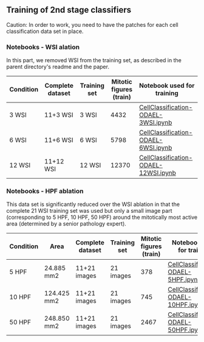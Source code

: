 ## Training of 2nd stage classifiers

Caution: In order to work, you need to have the patches for each cell classification data set in place.

### Notebooks - WSI alation

In this part, we removed WSI from the training set, as described in the parent directory's readme and the paper.

|Condition|Complete dataset|Training set|Mitotic figures (train)|Notebook used for training|
|---|---|---|---|---|
|3 WSI|11+3 WSI|3 WSI|4432|[CellClassification-ODAEL-3WSI.ipynb](CellClassification-ODAEL-3WSI.ipynb)|
|6 WSI|11+6 WSI|6 WSI|5798|[CellClassification-ODAEL-6WSI.ipynb](CellClassification-ODAEL-6WSI.ipynb)|
|12 WSI|11+12 WSI|12 WSI|12370|[CellClassification-ODAEL-12WSI.ipynb](CellClassification-ODAEL-12WSI.ipynb)|

### Notebooks - HPF ablation

This data set is significantly reduced over the WSI ablation in that the complete 21 WSI training set was used but only a 
small image part (corresponding to 5 HPF, 10 HPF, 50 HPF) around the mitotically most active area (determined by a senior 
pathology expert).

|Condition|Area|Complete dataset|Training set|Mitotic figures (train)|Notebook used for training|
|---|---|---|---|---|---|
|5 HPF|24.885 mm2|11+21 images|21 images|378|[CellClassification-ODAEL-5HPF.ipynb](CellClassification-ODAEL-5HPF.ipynb)|
|10 HPF|124.425 mm2|11+21 images|21 images|745|[CellClassification-ODAEL-10HPF.ipynb](CellClassification-ODAEL-10HPF.ipynb)|
|50 HPF|248.850 mm2|11+21 images|21 images|2467|[CellClassification-ODAEL-50HPF.ipynb](CellClassification-ODAEL-50HPF.ipynb)|

